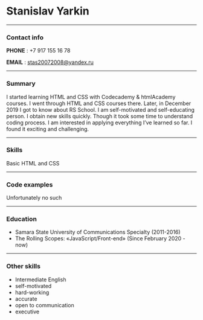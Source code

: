 # Stanislav Yarkin #

----------

### Contact info  ###

**PHONE** : +7 917 155 16 78

**EMAIL** : stas20072008@yandex.ru

----------
### Summary ###
I started learning HTML and CSS with Codecademy & htmlAcademy courses. I went through HTML and CSS courses there. Later, in December 2019 I got to know about RS School. I am self-motivated and self-educating person. I obtain new skills quickly. Though it took some time to understand coding process. I am interested in applying everything I’ve learned so far. I found it exciting and challenging.

----------
### Skills ###

Basic HTML and CSS

----------
### Code examples ###

Unfortunately no such

----------
### Education ###


- Samara State University of Communications Specialty (2011-2016)
- The Rolling Scopes: «JavaScript/Front-end» (Since February 2020 - now) 

----------
### Other skills ###
- Intermediate English
- self-motivated
- hard-working
- accurate
- open to communication
- executive